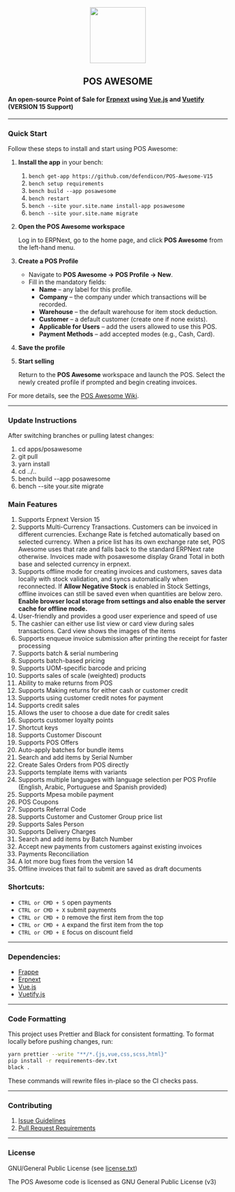 <div align="center">
    <img src="https://frappecloud.com/files/pos.png" height="128">
    <h2>POS AWESOME</h2>
</div>

#### An open-source Point of Sale for [Erpnext](https://github.com/frappe/erpnext) using [Vue.js](https://github.com/vuejs/vue) and [Vuetify](https://github.com/vuetifyjs/vuetify) (VERSION 15 Support)

---

### Quick Start

Follow these steps to install and start using POS Awesome:

1. **Install the app** in your bench:
    1. `bench get-app https://github.com/defendicon/POS-Awesome-V15`
    2. `bench setup requirements`
    3. `bench build --app posawesome`
    4. `bench restart`
    5. `bench --site your.site.name install-app posawesome`
    6. `bench --site your.site.name migrate`

2. **Open the POS Awesome workspace**

    Log in to ERPNext, go to the home page, and click **POS Awesome** from the left-hand menu.

3. **Create a POS Profile**
    - Navigate to **POS Awesome → POS Profile → New**.
    - Fill in the mandatory fields:
        - **Name** – any label for this profile.
        - **Company** – the company under which transactions will be recorded.
        - **Warehouse** – the default warehouse for item stock deduction.
        - **Customer** – a default customer (create one if none exists).
        - **Applicable for Users** – add the users allowed to use this POS.
        - **Payment Methods** – add accepted modes (e.g., Cash, Card).

4. **Save the profile**

5. **Start selling**

    Return to the **POS Awesome** workspace and launch the POS. Select the newly created profile if prompted and begin creating invoices.

For more details, see the [POS Awesome Wiki](https://github.com/yrestom/POS-Awesome/wiki).

---

### Update Instructions

After switching branches or pulling latest changes:

1. cd apps/posawesome
2. git pull
3. yarn install
4. cd ../..
5. bench build --app posawesome
6. bench --site your.site migrate

### Main Features

1. Supports Erpnext Version 15
2. Supports Multi-Currency Transactions.
   Customers can be invoiced in different currencies.
   Exchange Rate is fetched automatically based on selected currency. When a price list has its own exchange rate set, POS Awesome uses that rate and falls back to the standard ERPNext rate otherwise.
   Invoices made with posawesome display Grand Total in both base and selected currency in erpnext.
3. Supports offline mode for creating invoices and customers, saves data locally with stock validation, and syncs automatically when reconnected. If **Allow Negative Stock** is enabled in Stock Settings, offline invoices can still be saved even when quantities are below zero. **Enable browser local storage from settings and also enable the server cache for offline mode.**
4. User-friendly and provides a good user experience and speed of use
5. The cashier can either use list view or card view during sales transactions. Card view shows the images of the items
6. Supports enqueue invoice submission after printing the receipt for faster processing
7. Supports batch & serial numbering
8. Supports batch-based pricing
9. Supports UOM-specific barcode and pricing
10. Supports sales of scale (weighted) products
11. Ability to make returns from POS
12. Supports Making returns for either cash or customer credit
13. Supports using customer credit notes for payment
14. Supports credit sales
15. Allows the user to choose a due date for credit sales
16. Supports customer loyalty points
17. Shortcut keys
18. Supports Customer Discount
19. Supports POS Offers
20. Auto-apply batches for bundle items
21. Search and add items by Serial Number
22. Create Sales Orders from POS directly
23. Supports template items with variants
24. Supports multiple languages with language selection per POS Profile (English, Arabic, Portuguese and Spanish provided)
25. Supports Mpesa mobile payment
26. POS Coupons
27. Supports Referral Code
28. Supports Customer and Customer Group price list
29. Supports Sales Person
30. Supports Delivery Charges
31. Search and add items by Batch Number
32. Accept new payments from customers against existing invoices
33. Payments Reconciliation
34. A lot more bug fixes from the version 14
35. Offline invoices that fail to submit are saved as draft documents


### Shortcuts:

- `CTRL or CMD + S` open payments
- `CTRL or CMD + X` submit payments
- `CTRL or CMD + D` remove the first item from the top
- `CTRL or CMD + A` expand the first item from the top
- `CTRL or CMD + E` focus on discount field

---

### Dependencies:

- [Frappe](https://github.com/frappe/frappe)
- [Erpnext](https://github.com/frappe/erpnext)
- [Vue.js](https://github.com/vuejs/vue)
- [Vuetify.js](https://github.com/vuetifyjs/vuetify)

---

### Code Formatting

This project uses Prettier and Black for consistent formatting. To format locally before
pushing changes, run:

```bash
yarn prettier --write "**/*.{js,vue,css,scss,html}"
pip install -r requirements-dev.txt
black .
```

These commands will rewrite files in-place so the CI checks pass.

---

### Contributing

1. [Issue Guidelines](https://github.com/frappe/erpnext/wiki/Issue-Guidelines)
2. [Pull Request Requirements](https://github.com/frappe/erpnext/wiki/Contribution-Guidelines)

---

### License

GNU/General Public License (see [license.txt](https://github.com/yrestom/POS-Awesome/blob/master/license.txt))

The POS Awesome code is licensed as GNU General Public License (v3)

